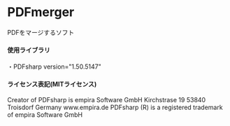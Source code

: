 # PDFmerger
PDFをマージするソフト
<h4>使用ライブラリ</h4>
・PDFsharp version="1.50.5147"
<h4>ライセンス表記(MITライセンス)</h4>
Creator of PDFsharp is empira Software GmbH
Kirchstrase 19 53840 Troisdorf Germany
www.empira.de
PDFsharp (R) is a registered trademark of empira Software GmbH
